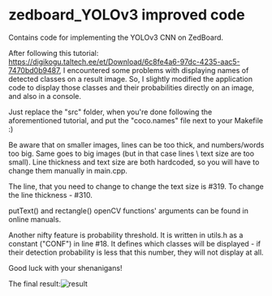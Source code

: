 # zedboard_YOLOv3 improved code
Contains code for implementing the YOLOv3 CNN on ZedBoard.

After following this tutorial: https://digikogu.taltech.ee/et/Download/6c8fe4a6-97dc-4235-aac5-7470bd0b9487, I encountered some problems with displaying names of detected classes on a result image.
So, I slightly modified the application code to display those classes and their probabilities directly on an image, and also in a console.

Just replace the "src" folder, when you're done following the aforementioned tutorial, and put the "coco.names" file next to your Makefile :)

Be aware that on smaller images, lines can be too thick, and numbers/words too big. Same goes to big images (but in that case lines \ text size are too small). 
Line thickness and text size are both hardcoded, so you will have to change them manually in main.cpp. 

The line, that you need to change to change the text size is #319. 
To change the line thickness - #310.

putText() and rectangle() openCV functions' arguments can be found in online manuals.

Another nifty feature is probability threshold. It is written in utils.h as a constant ("CONF") in line #18. It defines which classes will be displayed - if their detection probability is less that this number, they will not display at all.

Good luck with your shenanigans!

The final result:![result](https://user-images.githubusercontent.com/26542158/121595344-3b3cce80-ca4f-11eb-8c79-d24ae404220c.jpg)
